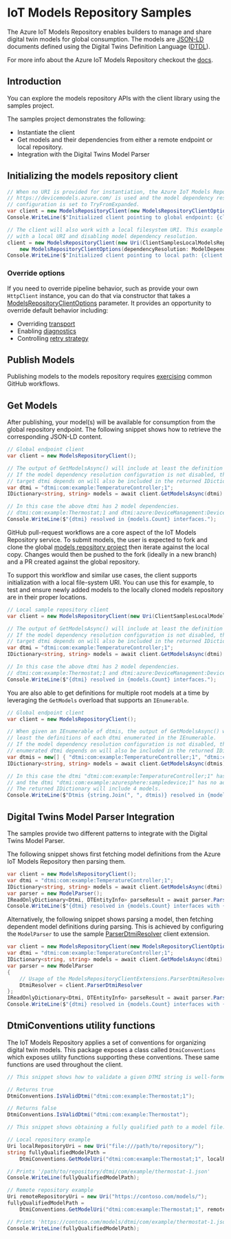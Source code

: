 # IoT Models Repository Samples

The Azure IoT Models Repository enables builders to manage and share digital twin models for global consumption. The models are [JSON-LD][json_ld_reference] documents defined using the Digital Twins Definition Language ([DTDL][dtdlv2_reference]).

For more info about the Azure IoT Models Repository checkout the [docs][modelsrepository_msdocs].

## Introduction

You can explore the models repository APIs with the client library using the samples project.

The samples project demonstrates the following:

- Instantiate the client
- Get models and their dependencies from either a remote endpoint or local repository.
- Integration with the Digital Twins Model Parser

## Initializing the models repository client

```C# Snippet:ModelsRepositorySamplesCreateServiceClientWithGlobalEndpoint
// When no URI is provided for instantiation, the Azure IoT Models Repository global endpoint
// https://devicemodels.azure.com/ is used and the model dependency resolution
// configuration is set to TryFromExpanded.
var client = new ModelsRepositoryClient(new ModelsRepositoryClientOptions());
Console.WriteLine($"Initialized client pointing to global endpoint: {client.RepositoryUri}");
```

```C# Snippet:ModelsRepositorySamplesCreateServiceClientWithLocalRepository
// The client will also work with a local filesystem URI. This example shows initalization
// with a local URI and disabling model dependency resolution.
client = new ModelsRepositoryClient(new Uri(ClientSamplesLocalModelsRepository),
    new ModelsRepositoryClientOptions(dependencyResolution: ModelDependencyResolution.Disabled));
Console.WriteLine($"Initialized client pointing to local path: {client.RepositoryUri}");
```

### Override options

If you need to override pipeline behavior, such as provide your own `HttpClient` instance, you can do that via constructor that takes a [ModelsRepositoryClientOptions][modelsrepository_clientoptions] parameter.
It provides an opportunity to override default behavior including:

- Overriding [transport][azure_core_transport]
- Enabling [diagnostics][azure_core_diagnostics]
- Controlling [retry strategy](https://github.com/Azure/azure-sdk-for-net/blob/master/sdk/core/Azure.Core/samples/Configuration.md)

## Publish Models

Publishing models to the models repository requires [exercising][modelsrepository_publish_msdocs] common GitHub workflows.

## Get Models

After publishing, your model(s) will be available for consumption from the global repository endpoint. The following snippet shows how to retrieve the corresponding JSON-LD content.

```C# Snippet:ModelsRepositorySamplesGetModelsFromGlobalRepoAsync
// Global endpoint client
var client = new ModelsRepositoryClient();

// The output of GetModelsAsync() will include at least the definition for the target dtmi.
// If the model dependency resolution configuration is not disabled, then models in which the
// target dtmi depends on will also be included in the returned IDictionary<string, string>.
var dtmi = "dtmi:com:example:TemperatureController;1";
IDictionary<string, string> models = await client.GetModelsAsync(dtmi).ConfigureAwait(false);

// In this case the above dtmi has 2 model dependencies.
// dtmi:com:example:Thermostat;1 and dtmi:azure:DeviceManagement:DeviceInformation;1
Console.WriteLine($"{dtmi} resolved in {models.Count} interfaces.");
```

GitHub pull-request workflows are a core aspect of the IoT Models Repository service. To submit models, the user is expected to fork and clone the global [models repository project][modelsrepository_github_repo] then iterate against the local copy. Changes would then be pushed to the fork (ideally in a new branch) and a PR created against the global repository.

To support this workflow and similar use cases, the client supports initialization with a local file-system URI. You can use this for example, to test and ensure newly added models to the locally cloned models repository are in their proper locations.

```C# Snippet:ModelsRepositorySamplesGetModelsFromLocalRepoAsync
// Local sample repository client
var client = new ModelsRepositoryClient(new Uri(ClientSamplesLocalModelsRepository));

// The output of GetModelsAsync() will include at least the definition for the target dtmi.
// If the model dependency resolution configuration is not disabled, then models in which the
// target dtmi depends on will also be included in the returned IDictionary<string, string>.
var dtmi = "dtmi:com:example:TemperatureController;1";
IDictionary<string, string> models = await client.GetModelsAsync(dtmi).ConfigureAwait(false);

// In this case the above dtmi has 2 model dependencies.
// dtmi:com:example:Thermostat;1 and dtmi:azure:DeviceManagement:DeviceInformation;1
Console.WriteLine($"{dtmi} resolved in {models.Count} interfaces.");
```

You are also able to get definitions for multiple root models at a time by leveraging
the `GetModels` overload that supports an `IEnumerable`.

```C# Snippet:ModelsRepositorySamplesGetMultipleModelsFromGlobalRepoAsync
// Global endpoint client
var client = new ModelsRepositoryClient();

// When given an IEnumerable of dtmis, the output of GetModelsAsync() will include at 
// least the definitions of each dtmi enumerated in the IEnumerable.
// If the model dependency resolution configuration is not disabled, then models in which each
// enumerated dtmi depends on will also be included in the returned IDictionary<string, string>.
var dtmis = new[] { "dtmi:com:example:TemperatureController;1", "dtmi:com:example:azuresphere:sampledevice;1" };
IDictionary<string, string> models = await client.GetModelsAsync(dtmis).ConfigureAwait(false);

// In this case the dtmi "dtmi:com:example:TemperatureController;1" has 2 model dependencies
// and the dtmi "dtmi:com:example:azuresphere:sampledevice;1" has no additional dependencies.
// The returned IDictionary will include 4 models.
Console.WriteLine($"Dtmis {string.Join(", ", dtmis)} resolved in {models.Count} interfaces.");
```

## Digital Twins Model Parser Integration

The samples provide two different patterns to integrate with the Digital Twins Model Parser.

The following snippet shows first fetching model definitions from the Azure IoT Models Repository then parsing them.

```C# Snippet:ModelsRepositorySamplesParserIntegrationGetModelsAndParseAsync
var client = new ModelsRepositoryClient();
var dtmi = "dtmi:com:example:TemperatureController;1";
IDictionary<string, string> models = await client.GetModelsAsync(dtmi).ConfigureAwait(false);
var parser = new ModelParser();
IReadOnlyDictionary<Dtmi, DTEntityInfo> parseResult = await parser.ParseAsync(models.Values.ToArray());
Console.WriteLine($"{dtmi} resolved in {models.Count} interfaces with {parseResult.Count} entities.");
```

Alternatively, the following snippet shows parsing a model, then fetching dependent model definitions during parsing.
This is achieved by configuring the `ModelParser` to use the sample [ParserDtmiResolver][modelsrepository_sample_extension] client extension.

```C# Snippet:ModelsRepositorySamplesParserIntegrationParseAndGetModelsAsync
var client = new ModelsRepositoryClient(new ModelsRepositoryClientOptions(dependencyResolution: ModelDependencyResolution.Disabled));
var dtmi = "dtmi:com:example:TemperatureController;1";
IDictionary<string, string> models = await client.GetModelsAsync(dtmi).ConfigureAwait(false);
var parser = new ModelParser
{
    // Usage of the ModelsRepositoryClientExtensions.ParserDtmiResolver extension.
    DtmiResolver = client.ParserDtmiResolver
};
IReadOnlyDictionary<Dtmi, DTEntityInfo> parseResult = await parser.ParseAsync(models.Values.Take(1).ToArray());
Console.WriteLine($"{dtmi} resolved in {models.Count} interfaces with {parseResult.Count} entities.");
```

## DtmiConventions utility functions

The IoT Models Repository applies a set of conventions for organizing digital twin models. This package exposes a class
called `DtmiConventions` which exposes utility functions supporting these conventions. These same functions are used throughout the client.

```C# Snippet:ModelsRepositorySamplesDtmiConventionsIsValidDtmi
// This snippet shows how to validate a given DTMI string is well-formed.

// Returns true
DtmiConventions.IsValidDtmi("dtmi:com:example:Thermostat;1");

// Returns false
DtmiConventions.IsValidDtmi("dtmi:com:example:Thermostat");
```

```C# Snippet:ModelsRepositorySamplesDtmiConventionsGetModelUri
// This snippet shows obtaining a fully qualified path to a model file.

// Local repository example
Uri localRepositoryUri = new Uri("file:///path/to/repository/");
string fullyQualifiedModelPath = 
    DtmiConventions.GetModelUri("dtmi:com:example:Thermostat;1", localRepositoryUri).AbsolutePath;

// Prints '/path/to/repository/dtmi/com/example/thermostat-1.json'
Console.WriteLine(fullyQualifiedModelPath);

// Remote repository example
Uri remoteRepositoryUri = new Uri("https://contoso.com/models/");
fullyQualifiedModelPath =
    DtmiConventions.GetModelUri("dtmi:com:example:Thermostat;1", remoteRepositoryUri).AbsoluteUri;

// Prints 'https://contoso.com/models/dtmi/com/example/thermostat-1.json'
Console.WriteLine(fullyQualifiedModelPath);
```

<!-- LINKS -->
[modelsrepository_github_repo]: https://github.com/Azure/iot-plugandplay-models
[modelsrepository_sample_extension]: https://github.com/Azure/azure-sdk-for-net/blob/master/sdk/modelsrepository/Azure.Iot.ModelsRepository/samples/ModelsRepositoryClientSamples/ModelsRepositoryClientExtensions.cs
[modelsrepository_clientoptions]: https://github.com/Azure/azure-sdk-for-net/blob/master/sdk/modelsrepository/Azure.Iot.ModelsRepository/src/ModelsRepositoryClientOptions.cs
[modelsrepository_msdocs]: https://docs.microsoft.com/azure/iot-pnp/concepts-model-repository
[modelsrepository_publish_msdocs]: https://docs.microsoft.com/azure/iot-pnp/concepts-model-repository#publish-a-model
[modelsrepository_iot_endpoint]: https://devicemodels.azure.com/
[json_ld_reference]: https://json-ld.org
[dtdlv2_reference]: https://github.com/Azure/opendigitaltwins-dtdl/blob/master/DTDL/v2/dtdlv2.md
[azure_core_transport]: https://github.com/Azure/azure-sdk-for-net/blob/master/sdk/core/Azure.Core/samples/Pipeline.md
[azure_core_diagnostics]: https://github.com/Azure/azure-sdk-for-net/blob/master/sdk/core/Azure.Core/samples/Diagnostics.md
[azure_core_configuration]: https://github.com/Azure/azure-sdk-for-net/blob/master/sdk/core/Azure.Core/samples/Configuration.md
